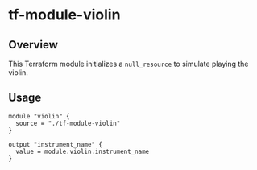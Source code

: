 # tf-module-violin

## Overview
This Terraform module initializes a `null_resource` to simulate playing the violin.

## Usage
```hcl
module "violin" {
  source = "./tf-module-violin"
}

output "instrument_name" {
  value = module.violin.instrument_name
}

